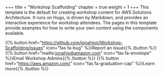 +++
title = "Workshop Scaffolding"
chapter = true
weight = 1
+++
This template is the default for creating workshop content for AWS Solutions Architecture. It runs on Hugo, is driven by Markdown, and provides an interactive experience for workshop attendees. The pages in this template provide examples for how to write your own content using the components available.

{{% button href="https://github.com/jonahjon/Workshop-Scaffolding/issues" icon="fas fa-bug" %}}Report an issue{{% /button %}}
{{% button href="mailto:jonahjo@amazon.com" icon="fas fa-envelope" %}}Email Workshop Admins{{% /button %}}
{{% button href="https://aws.amazon.com/" icon="fas fa-graduation-cap" %}}Learn more{{% /button %}}
